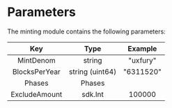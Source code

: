 # **Parameters**

The minting module contains the following parameters:

|      Key       |       Type       |  Example   |
|:-------------: |:---------------: |:---------: |
| MintDenom      | string           | "uxfury"     |
| BlocksPerYear  | string (uint64)  | "6311520"  |
| Phases         | Phases           |            |
| ExcludeAmount  | sdk.Int          | 100000     |
